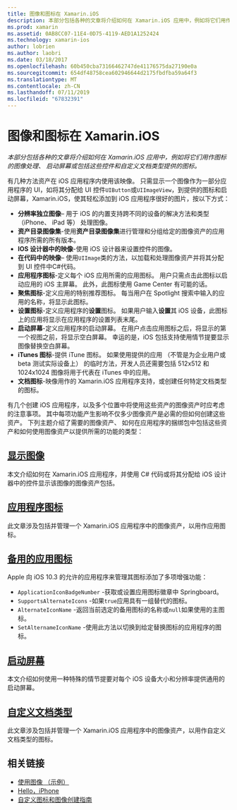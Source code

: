 ```yaml
---
title: 图像和图标在 Xamarin.iOS
description: 本部分包括各种的文章将介绍如何在 Xamarin.iOS 应用中，例如将它们用作图标的图像处理、 启动屏幕或包括这些控件和自定义文档类型提供的图标。
ms.prod: xamarin
ms.assetid: 0AB8CC07-11E4-0D75-4119-AED1A1252424
ms.technology: xamarin-ios
author: lobrien
ms.author: laobri
ms.date: 03/18/2017
ms.openlocfilehash: 60b450cba73166462747de41176575da27190e0a
ms.sourcegitcommit: 654df48758cea602946644d2175fbdfba59a64f3
ms.translationtype: MT
ms.contentlocale: zh-CN
ms.lasthandoff: 07/11/2019
ms.locfileid: "67832391"
---
```

# <a name="images-and-icons-in-xamarinios"></a>图像和图标在 Xamarin.iOS

_本部分包括各种的文章将介绍如何在 Xamarin.iOS 应用中，例如将它们用作图标的图像处理、 启动屏幕或包括这些控件和自定义文档类型提供的图标。_

有几种方法资产在 iOS 应用程序内使用该映像。 只需显示一个图像作为一部分应用程序的 UI，如将其分配给 UI 控件`UIButton`或`UIImageView`，到提供的图标和启动屏幕，Xamarin.iOS，使其轻松添加到 iOS 应用程序很好的图片，按以下方式： 

- **分辨率独立图像**– 用于 iOS 的内置支持跨不同的设备的解决方法和类型 （iPhone、 iPad 等） 处理图像。
- **资产目录图像集**-使用**资产目录图像集**进行管理和分组给定的图像资产的应用程序所需的所有版本。
- **IOS 设计器中的映像**-使用 iOS 设计器来设置控件的图像。
- **在代码中的映像**– 使用`UIImage`类的方法，以加载和处理图像资产并将其分配到 UI 控件中C#代码。
- **应用程序图标**-定义每个 iOS 应用所需的应用图标。 用户只需点击此图标以启动应用的 iOS 主屏幕。 此外，此图标使用 Game Center 有可能的话。
- **聚焦图标**-定义应用的特别推荐图标。 每当用户在 Spotlight 搜索中输入的应用的名称，将显示此图标。
- **设置图标**-定义应用程序的**设置**图标。 如果用户输入**设置**其 iOS 设备，此图标上的应用将显示在应用程序的设置列表末尾。 
- **启动屏幕**-定义应用程序的启动屏幕。 在用户点击应用图标之后，将显示的第一个视图之前，将显示空白屏幕。 幸运的是，iOS 包括支持使用情节提要显示图像替换空白屏幕。 
- **iTunes 图标**-提供 iTune 图标。 如果使用提供的应用 （不管是为企业用户或 beta 测试实际设备上） 的临时方法，开发人员还需要包括 512x512 和 1024x1024 图像将用于代表在 iTunes 中的应用。
- **文档图标**-映像用作的 Xamarin.iOS 应用程序支持，或创建任何特定文档类型的图标。

有几个创建 iOS 应用程序，以及多个位置中将使用这些资产的图像资产时应考虑的注意事项。 其中每项功能产生影响不仅多少图像资产是必需的但如何创建这些资产。 下列主题介绍了需要的图像资产、 如何在应用程序的捆绑包中包括这些资产和如何使用图像资产以提供所需的功能的类型：


## <a name="displaying-an-imageiosapp-fundamentalsimages-iconsdisplaying-an-imagemd"></a>[显示图像](~/ios/app-fundamentals/images-icons/displaying-an-image.md)

本文介绍如何在 Xamarin.iOS 应用程序，并使用 C# 代码或将其分配给 iOS 设计器中的控件显示该图像的图像资产包括。

## <a name="application-iconsiosapp-fundamentalsimages-iconsapp-iconsmd"></a>[应用程序图标](~/ios/app-fundamentals/images-icons/app-icons.md)

此文章涉及包括并管理一个 Xamarin.iOS 应用程序中的图像资产，以用作应用图标。

## <a name="alternate-app-iconsiosapp-fundamentalsimages-iconsalternate-app-iconsmd"></a>[备用的应用图标](~/ios/app-fundamentals/images-icons/alternate-app-icons.md)

Apple 向 iOS 10.3 的允许的应用程序来管理其图标添加了多项增强功能：

- `ApplicationIconBadgeNumber` -获取或设置应用图标徽章中 Springboard。
- `SupportsAlternateIcons` -如果`true`应用具有一组替代的图标。
- `AlternateIconName` -返回当前选定的备用图标的名称或`null`如果使用的主图标。
- `SetAlternameIconName` -使用此方法以切换到给定替换图标的应用程序的图标。


## <a name="launch-screensiosapp-fundamentalsimages-iconslaunch-screensmd"></a>[启动屏幕](~/ios/app-fundamentals/images-icons/launch-screens.md)

本文介绍如何使用一种特殊的情节提要对每个 iOS 设备大小和分辨率提供通用的启动屏幕。

## <a name="custom-document-typesiosapp-fundamentalsimages-iconscustom-document-typesmd"></a>[自定义文档类型](~/ios/app-fundamentals/images-icons/custom-document-types.md)

此文章涉及包括并管理一个 Xamarin.iOS 应用程序中的图像资产，以用作自定义文档类型的图标。



## <a name="related-links"></a>相关链接

- [使用图像 （示例）](https://developer.xamarin.com/samples/monotouch/WorkingWithImages/)
- [Hello，iPhone](~/ios/get-started/hello-ios/index.md)
- [自定义图标和图像创建指南](https://developer.apple.com/library/ios/#documentation/UserExperience/Conceptual/MobileHIG/IconsImages/IconsImages.html)
